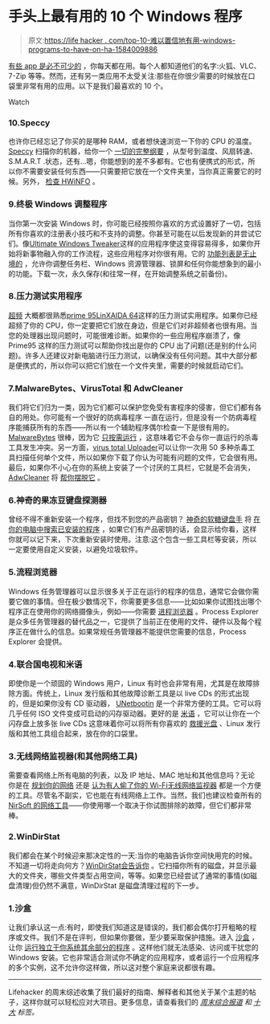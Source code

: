 # 手头上最有用的 10 个 Windows 程序

> 原文:[https://life hacker . com/top-10-难以置信地有用-windows-programs-to-have-on-ha-1584009886](https://lifehacker.com/top-10-incredibly-useful-windows-programs-to-have-on-ha-1584009886)

[有些 app 是必不可少的](https://lifehacker.com/lifehacker-pack-for-windows-our-list-of-the-essential-787533613) ，你每天都在用。每个人都知道他们的名字:火狐、VLC、7-Zip 等等。然而，还有另一类应用不太受关注:那些在你很少需要的时候放在口袋里非常有用的应用。以下是我们最喜欢的 10 个。

Watch

### 10.Speccy

也许你已经忘记了你买的是哪种 RAM，或者想快速浏览一下你的 CPU 的温度。 [Speccy](http://www.piriform.com/speccy) 扫描你的机器，给你一个 [一切的完整纲要](http://lifehacker.com/speccy-gives-you-detailed-information-about-your-hardwa-5401456) ，从型号到温度、风扇转速、S.M.A.R.T .状态，还有...嗯，你能想到的差不多都有。它也有便携式的形式，所以你不需要安装任何东西——只需要把它放在一个文件夹里，当你真正需要它的时候。另外， [检查 HWiNFO](http://lifehacker.com/hwinfo-provides-more-info-about-your-computer-than-you-1044830886) 。

### 9.终极 Windows 调整程序

当你第一次安装 Windows 时，你可能已经按照你喜欢的方式设置好了一切，包括所有你喜欢的注册表小技巧和不支持的调整。你甚至可能在以后发现新的并尝试它们。像[Ultimate Windows Tweaker](http://www.thewindowsclub.com/ultimate-windows-tweaker-v2-a-tweak-ui-for-windows-7-vista)这样的应用程序使这变得容易得多，如果你开始将新事物融入你的工作流程，这些应用程序对你很有用。它的 [功能列表是无止境的](http://lifehacker.com/the-best-system-tweaker-for-windows-5863425) ，允许你调整任务栏、Windows 资源管理器、锁屏和任何你能想象到的最小的功能。下载一次，永久保存(和往常一样，在开始调整系统之前备份)。

### 8.压力测试实用程序

[超频](https://lifehacker.com/a-beginners-introduction-to-overclocking-your-intel-pr-5580998) 大概都很熟悉[prime 95](http://www.mersenne.org/freesoft/)[LinX](http://www.xtremesystems.org/forums/showthread.php?201670-LinX-A-simple-Linpack-interface)[AIDA 64](http://www.aida64.com/)这样的压力测试实用程序。如果你已经超频了你的 CPU，你一定要把它们放在身边，但是它们对非超频者也很有用。当您的处理器出现问题时，可能很难诊断。如果你的一些应用程序崩溃了，像 Prime95 这样的压力测试可以帮助你找出是你的 CPU 出了问题(还是别的什么问题)。许多人还建议对新电脑进行压力测试，以确保没有任何问题。其中大部分都是便携式的，所以你可以把它们放在一个文件夹里，需要的时候就启动它们。

### 7.MalwareBytes、VirusTotal 和 AdwCleaner

我们将它们归为一类，因为它们都可以保护您免受有害程序的侵害，但它们都有各自的用处。你可能有一个很好的防病毒程序 一直在运行，但是没有一个防病毒程序能捕获所有的东西——所以有一个辅助程序偶尔检查一下是很有用的。 [MalwareBytes](http://www.malwarebytes.org/) 很棒，因为它 [只按需运行](https://lifehacker.com/the-difference-between-antivirus-and-anti-malware-and-1176942277) ，这意味着它不会与你一直运行的杀毒工具发生冲突。另一方面，[virus total Uploader](https://www.virustotal.com/en/documentation/desktop-applications/virustotal-uploader)可以让你一次用 50 多种杀毒工具扫描任何单个文件，所以如果你下载了你认为可能有问题的文件，它会很有用。最后，如果你不小心在你的系统上安装了一个讨厌的工具栏，它就是不会消失， [AdwCleaner](https://toolslib.net/downloads/viewdownload/1-adwcleaner/) 将 [帮你摆脱它](http://lifehacker.com/adwcleaner-removes-toolbars-and-other-malware-in-one-cl-734204747) 。

### 6.神奇的果冻豆键盘探测器

曾经不得不重新安装一个程序，但找不到您的产品密钥？ [神奇的软糖键盘手](http://www.magicaljellybean.com/keyfinder/) 将 [在你的电脑中搜索已安装的程序](http://lifehacker.com/magical-jelly-bean-keyfinder-finds-product-keys-for-all-1488686776) ，如果它们有产品密钥的话，会显示给你看，这样你就可以记下来，下次重新安装时使用。注意:这个包含一些工具栏等安装，所以一定要使用自定义安装，以避免垃圾软件。

### 5.流程浏览器

Windows 任务管理器可以显示很多关于正在运行的程序的信息，通常它会做你需要它做的事情。但在极少数情况下，你需要更多信息——比如如果你试图找出哪个程序正在使用你的网络摄像头，例如——你需要 [进程浏览器](http://technet.microsoft.com/en-us/sysinternals/bb896653.aspx) 。Process Explorer 是众多任务管理器的替代品之一，它提供了当前正在使用的文件、硬件以及每个程序正在做什么的信息。如果常规任务管理器不能提供您需要的信息，Process Explorer 会提供。

### 4.联合国电视和米语

即使你是一个顽固的 Windows 用户，Linux 有时也会非常有用，尤其是在故障排除方面。传统上，Linux 发行版和其他故障诊断工具是以 live CDs 的形式出现的，但是如果你没有 CD 驱动器， [UNetbootin](http://unetbootin.sourceforge.net/) 是一个非常方便的工具。它可以将几乎任何 ISO 文件变成可启动的闪存驱动器。更好的是 [米语](http://www.pendrivelinux.com/yumi-multiboot-usb-creator/) ，它可以让你在一个闪存盘上放多张 live CDs 这意味着你可以将所有你喜欢的 [救援光盘](http://lifehacker.com/five-best-system-rescue-discs-5984707) 、Linux 发行版和其他工具组合起来，放在你的口袋里。

### 3.无线网络监视器(和其他网络工具)

需要查看网络上所有电脑的列表，以及 IP 地址、MAC 地址和其他信息吗？无论你是在 [规划你的网络](http://lifehacker.com/plan-and-put-together-your-network-from-start-to-finish-5816576) 还是 [认为有人偷了你的 Wi-Fi](https://lifehacker.com/how-can-i-find-out-if-someone-s-stealing-my-wi-fi-5738123)[无线网络监视器](http://nirsoft.net/utils/wireless_network_watcher.html) 都是一个方便的工具。尽管名不副实，它也能在有线网络上工作。当然，我们也建议检查所有的 [NirSoft 的网络工具](http://nirsoft.net/network_tools.html)——你使用哪一个取决于你试图排除的故障，但它们都非常棒。

### 2.WinDirStat

我们都会在某个时候迎来那决定性的一天:当你的电脑告诉你空间快用完的时候。不知道一切将走向何方？[WinDirStat](http://windirstat.info/index.html)[会告诉你](http://lifehacker.com/the-best-disk-space-analyzer-for-windows-5915921) 。它扫描你所有的磁盘，并显示最大的文件夹，哪些文件类型占用空间，等等。如果您已经尝试了通常的事情(如磁盘清理)但仍然不满意，WinDirStat 是磁盘清理过程的下一步。

### 1.沙盒

让我们承认这一点:有时，即使我们知道这是错误的，我们都会偶尔打开粗略的程序或文件。我们不是在评判，但如果你要做，至少要采取保护措施。进入 [沙盒](http://www.sandboxie.com/index.php?DownloadSandboxie) ，让你 [运行独立于你系统其余部分的程序](http://lifehacker.com/sandboxie-tests-apps-without-risking-your-system-now-s-514339469) 。这样他们就无法感染、访问或干扰您的 Windows 安装。它也非常适合测试你不确定的应用程序，或者运行一个应用程序的多个实例，这不允许你这样做，所以这对整个家庭来说都很有趣。

* * *

Lifehacker 的周末综述收集了我们最好的指南、解释者和其他关于某个主题的帖子，这样你就可以轻松应对大项目。更多信息，请查看我们的 [*周末综合报道*](http://lifehacker.com/tag/weekend-roundup) *和* [*十大*](http://lifehacker.com/tag/lifehacker-top-10) *标签。*